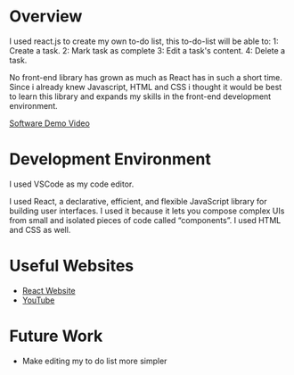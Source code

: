 # Overview

I used react.js to create my own to-do list, this to-do-list will be able to:
1: Create a task.
2: Mark task as complete
3: Edit a task's content.
4: Delete a task.


 No front-end library has grown as much as React has in such a short time. Since i already knew
 Javascript, HTML and CSS i thought it would be best to learn this library and expands my skills 
 in the front-end development environment.


[Software Demo Video](https://www.loom.com/share/19050684131b414c96757dfa62eea380)

# Development Environment

I used VSCode as my code editor.

I used React, a declarative, efficient, and flexible JavaScript library for building user interfaces.  I used it because it lets you compose complex UIs from small and isolated pieces of code called “components”.  I used HTML and CSS as well. 

# Useful Websites


- [React Website](https://react.dev/learn)
- [YouTube](https://youtu.be/SqcY0GlETPk)

# Future Work

- Make editing my to do list more simpler